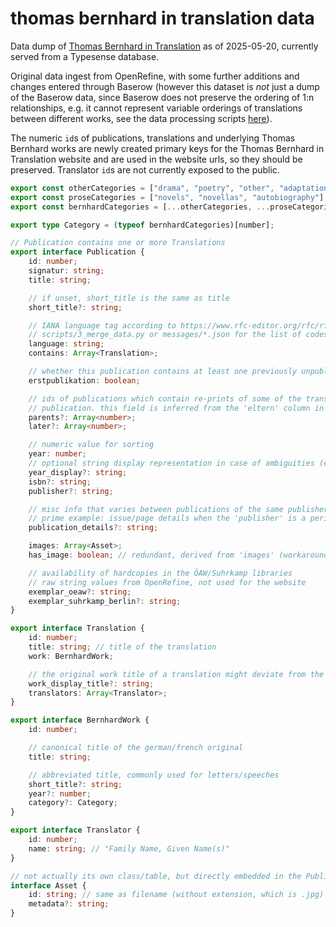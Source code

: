 # thomas bernhard in translation data

Data dump of [Thomas Bernhard in Translation](https://thomas-bernhard-translation.acdh.oeaw.ac.at/en/search) as of 2025-05-20, currently served from a Typesense database.

Original data ingest from OpenRefine, with some further additions and changes entered through Baserow (however this dataset is *not* just a dump of the Baserow data, since Baserow does not preserve the ordering of 1:n relationships, e.g. it cannot represent variable orderings of translations between different works, see the data processing scripts [here](https://github.com/acdh-oeaw/thomas-bernhard-in-translation/tree/develop/scripts)).

The numeric `id`s of publications, translations and underlying Thomas Bernhard works are newly created primary keys for the Thomas Bernhard in Translation website and are used in the website urls, so they should be preserved. Translator `id`s are not currently exposed to the public.

```typescript
export const otherCategories = ["drama", "poetry", "other", "adaptations"] as const;
export const proseCategories = ["novels", "novellas", "autobiography"] as const;
export const bernhardCategories = [...otherCategories, ...proseCategories] as const;

export type Category = (typeof bernhardCategories)[number];

// Publication contains one or more Translations
export interface Publication {
	id: number;
	signatur: string;
	title: string;

	// if unset, short_title is the same as title
	short_title?: string;

	// IANA language tag according to https://www.rfc-editor.org/rfc/rfc5646.html -- see
	// scripts/3_merge_data.py or messages/*.json for the list of codes used
	language: string;
	contains: Array<Translation>;

	// whether this publication contains at least one previously unpublished translation
	erstpublikation: boolean;

	// ids of publications which contain re-prints of some of the translations first published in this
	// publication. this field is inferred from the 'eltern' column in openrefine.
	parents?: Array<number>;
	later?: Array<number>;

	// numeric value for sorting
	year: number;
	// optional string display representation in case of ambiguities (e.g. "1984/85", "1989?")
	year_display?: string;
	isbn?: string;
	publisher?: string;

	// misc info that varies between publications of the same publisher
	// prime example: issue/page details when the 'publisher' is a periodical/magazine
	publication_details?: string;

	images: Array<Asset>;
	has_image: boolean; // redundant, derived from 'images' (workaround for https://github.com/typesense/typesense/issues/790)

	// availability of hardcopies in the ÖAW/Suhrkamp libraries
	// raw string values from OpenRefine, not used for the website
	exemplar_oeaw?: string;
	exemplar_suhrkamp_berlin?: string;
}

export interface Translation {
	id: number;
	title: string; // title of the translation
	work: BernhardWork;

	// the original work title of a translation might deviate from the canonical title of the original work, e.g. adding '(Auswahl)' etc.
	work_display_title?: string;
	translators: Array<Translator>;
}

export interface BernhardWork {
	id: number;

	// canonical title of the german/french original
	title: string;

	// abbreviated title, commonly used for letters/speeches
	short_title?: string;
	year?: number;
	category?: Category;
}

export interface Translator {
	id: number;
	name: string; // "Family Name, Given Name(s)"
}

// not actually its own class/table, but directly embedded in the Publication object
interface Asset {
	id: string; // same as filename (without extension, which is .jpg)
	metadata?: string;
}
```
